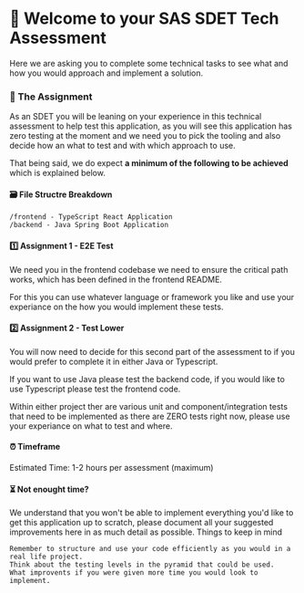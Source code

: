 # 👋 Welcome to your SAS SDET Tech Assessment

Here we are asking you to complete some technical tasks to see what and how you would approach and implement a solution.

### 📄 The Assignment

As an SDET you will be leaning on your experience in this technical assessment to help test this application, as you will see this application has zero testing at the moment and we need you to pick the tooling and also decide how an what to test and with which approach to use.

That being said, we do expect **a minimum of the following to be achieved** which is explained below.

#### 🗃️ File Structre Breakdown

    /frontend - TypeScript React Application
    /backend - Java Spring Boot Application

#### 1️⃣ Assignment 1 - E2E Test

We need you in the frontend codebase we need to ensure the critical path works, which has been defined in the frontend README. 

For this you can use whatever language or framework you like and use your experiance on the how you would implement these tests.

#### 2️⃣ Assignment 2 - Test Lower

You will now need to decide for this second part of the assessment to if you would prefer to complete it in either Java or Typescript. 

If you want to use Java please test the backend code, if you would like to use Typescript please test the frontend code.

Within either project ther are various unit and component/integration tests that need to be implemented as there are ZERO tests right now, please use your experiance on what to test and where.

#### ⏰ Timeframe

Estimated Time: 1-2 hours per assessment (maximum)

#### ⏳ Not enought time?

We understand that you won't be able to implement everything you'd like to get this application up to scratch, please document all your suggested improvements here in as much detail as possible.
Things to keep in mind

    Remember to structure and use your code efficiently as you would in a real life project.
    Think about the testing levels in the pyramid that could be used.
    What improvents if you were given more time you would look to implement.

